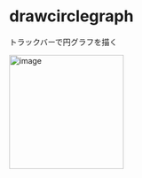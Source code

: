 # drawcirclegraph
トラックバーで円グラフを描く

<img width="206" alt="image" src="https://user-images.githubusercontent.com/2605401/215337715-e4019123-7d0c-476d-90cd-1a83091dbcb8.png">

